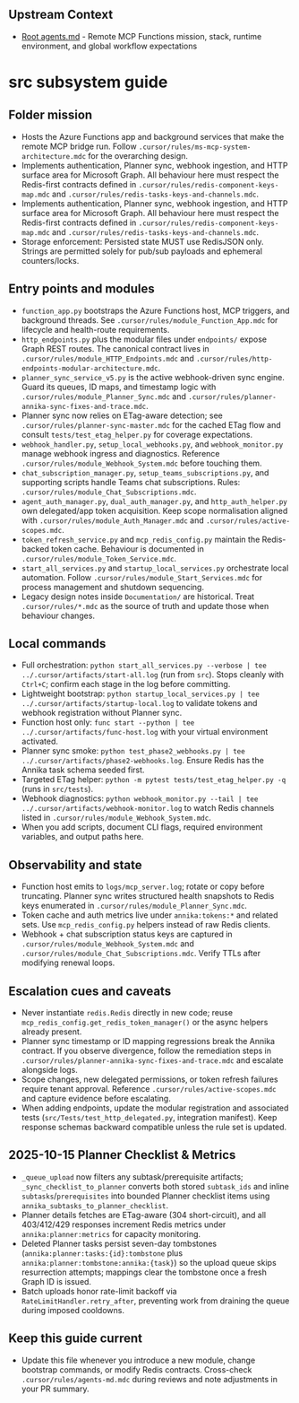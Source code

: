 ## Upstream Context
- [Root agents.md](../agents.md) - Remote MCP Functions mission, stack, runtime environment, and global workflow expectations
# src subsystem guide

## Folder mission
- Hosts the Azure Functions app and background services that make the remote MCP bridge run. Follow `.cursor/rules/ms-mcp-system-architecture.mdc` for the overarching design.
- Implements authentication, Planner sync, webhook ingestion, and HTTP surface area for Microsoft Graph. All behaviour here must respect the Redis-first contracts defined in `.cursor/rules/redis-component-keys-map.mdc` and `.cursor/rules/redis-tasks-keys-and-channels.mdc`.
 - Implements authentication, Planner sync, webhook ingestion, and HTTP surface area for Microsoft Graph. All behaviour here must respect the Redis-first contracts defined in `.cursor/rules/redis-component-keys-map.mdc` and `.cursor/rules/redis-tasks-keys-and-channels.mdc`.
 - Storage enforcement: Persisted state MUST use RedisJSON only. Strings are permitted solely for pub/sub payloads and ephemeral counters/locks.

## Entry points and modules
- `function_app.py` bootstraps the Azure Functions host, MCP triggers, and background threads. See `.cursor/rules/module_Function_App.mdc` for lifecycle and health-route requirements.
- `http_endpoints.py` plus the modular files under `endpoints/` expose Graph REST routes. The canonical contract lives in `.cursor/rules/module_HTTP_Endpoints.mdc` and `.cursor/rules/http-endpoints-modular-architecture.mdc`.
- `planner_sync_service_v5.py` is the active webhook-driven sync engine. Guard its queues, ID maps, and timestamp logic with `.cursor/rules/module_Planner_Sync.mdc` and `.cursor/rules/planner-annika-sync-fixes-and-trace.mdc`.
- Planner sync now relies on ETag-aware detection; see `.cursor/rules/planner-sync-master.mdc` for the cached ETag flow and consult `tests/test_etag_helper.py` for coverage expectations.
- `webhook_handler.py`, `setup_local_webhooks.py`, and `webhook_monitor.py` manage webhook ingress and diagnostics. Reference `.cursor/rules/module_Webhook_System.mdc` before touching them.
- `chat_subscription_manager.py`, `setup_teams_subscriptions.py`, and supporting scripts handle Teams chat subscriptions. Rules: `.cursor/rules/module_Chat_Subscriptions.mdc`.
- `agent_auth_manager.py`, `dual_auth_manager.py`, and `http_auth_helper.py` own delegated/app token acquisition. Keep scope normalisation aligned with `.cursor/rules/module_Auth_Manager.mdc` and `.cursor/rules/active-scopes.mdc`.
- `token_refresh_service.py` and `mcp_redis_config.py` maintain the Redis-backed token cache. Behaviour is documented in `.cursor/rules/module_Token_Service.mdc`.
- `start_all_services.py` and `startup_local_services.py` orchestrate local automation. Follow `.cursor/rules/module_Start_Services.mdc` for process management and shutdown sequencing.
- Legacy design notes inside `Documentation/` are historical. Treat `.cursor/rules/*.mdc` as the source of truth and update those when behaviour changes.

## Local commands
- Full orchestration: `python start_all_services.py --verbose | tee ../.cursor/artifacts/start-all.log` (run from `src`). Stops cleanly with `Ctrl+C`; confirm each stage in the log before committing.
- Lightweight bootstrap: `python startup_local_services.py | tee ../.cursor/artifacts/startup-local.log` to validate tokens and webhook registration without Planner sync.
- Function host only: `func start --python | tee ../.cursor/artifacts/func-host.log` with your virtual environment activated.
- Planner sync smoke: `python test_phase2_webhooks.py | tee ../.cursor/artifacts/phase2-webhooks.log`. Ensure Redis has the Annika task schema seeded first.
- Targeted ETag helper: `python -m pytest tests/test_etag_helper.py -q` (runs in `src/tests`).
- Webhook diagnostics: `python webhook_monitor.py --tail | tee ../.cursor/artifacts/webhook-monitor.log` to watch Redis channels listed in `.cursor/rules/module_Webhook_System.mdc`.
- When you add scripts, document CLI flags, required environment variables, and output paths here.

## Observability and state
- Function host emits to `logs/mcp_server.log`; rotate or copy before truncating. Planner sync writes structured health snapshots to Redis keys enumerated in `.cursor/rules/module_Planner_Sync.mdc`.
- Token cache and auth metrics live under `annika:tokens:*` and related sets. Use `mcp_redis_config.py` helpers instead of raw Redis clients.
- Webhook + chat subscription status keys are captured in `.cursor/rules/module_Webhook_System.mdc` and `.cursor/rules/module_Chat_Subscriptions.mdc`. Verify TTLs after modifying renewal loops.

## Escalation cues and caveats
- Never instantiate `redis.Redis` directly in new code; reuse `mcp_redis_config.get_redis_token_manager()` or the async helpers already present.
- Planner sync timestamp or ID mapping regressions break the Annika contract. If you observe divergence, follow the remediation steps in `.cursor/rules/planner-annika-sync-fixes-and-trace.mdc` and escalate alongside logs.
- Scope changes, new delegated permissions, or token refresh failures require tenant approval. Reference `.cursor/rules/active-scopes.mdc` and capture evidence before escalating.
- When adding endpoints, update the modular registration and associated tests (`src/Tests/test_http_delegated.py`, integration manifest). Keep response schemas backward compatible unless the rule set is updated.

## 2025-10-15 Planner Checklist & Metrics
- `_queue_upload` now filters any subtask/prerequisite artifacts; `_sync_checklist_to_planner` converts both stored `subtask_ids` and inline `subtasks`/`prerequisites` into bounded Planner checklist items using `annika_subtasks_to_planner_checklist`.
- Planner details fetches are ETag-aware (304 short-circuit), and all 403/412/429 responses increment Redis metrics under `annika:planner:metrics` for capacity monitoring.
- Deleted Planner tasks persist seven-day tombstones (`annika:planner:tasks:{id}:tombstone` plus `annika:planner:tombstone:annika:{task}`) so the upload queue skips resurrection attempts; mappings clear the tombstone once a fresh Graph ID is issued.
- Batch uploads honor rate-limit backoff via `RateLimitHandler.retry_after`, preventing work from draining the queue during imposed cooldowns.

## Keep this guide current
- Update this file whenever you introduce a new module, change bootstrap commands, or modify Redis contracts. Cross-check `.cursor/rules/agents-md.mdc` during reviews and note adjustments in your PR summary.
